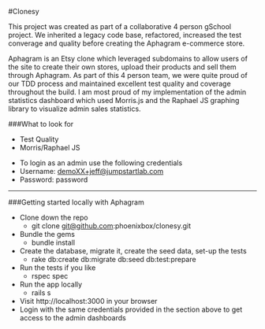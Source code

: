#Clonesy

This project was created as part of a collaborative 4 person gSchool project. We inherited a legacy code base, refactored, increased the test converage and quality before creating the Aphagram e-commerce store.

Aphagram is an Etsy clone which leveraged subdomains to allow users of the site to create their own stores, upload their products and sell them through Aphagram. As part of this 4 person team, we were quite proud of our TDD process and maintained excellent test quality and coverage throughout the build. I am most proud of my implementation of the admin statistics dashboard which used Morris.js and the Raphael JS graphing library to visualize admin sales statistics.

###What to look for
* Test Quality
* Morris/Raphael JS

- To login as an admin use the following credentials		
-   Username: demoXX+jeff@jumpstartlab.com 		
-   Password: password

****

###Getting started locally with Aphagram
* Clone down the repo
  * git clone git@github.com:phoenixbox/clonesy.git
* Bundle the gems
  * bundle install
* Create the database, migrate it, create the seed data, set-up the tests
  * rake db:create db:migrate db:seed db:test:prepare
* Run the tests if you like
  * rspec spec
* Run the app locally
  * rails s
* Visit http://localhost:3000 in your browser
* Login with the same credentials provided in the section above to get access to the admin dashboards
